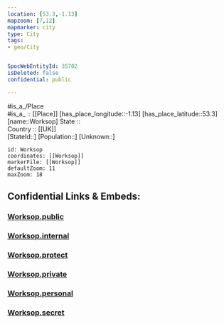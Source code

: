 ```yaml
---
location: [53.3,-1.13] 
mapzoom: [7,12] 
mapmarker: city 
type: City
tags:
- geo/City


SpocWebEntityId: 35702
isDeleted: false
confidential: public

---
```

#is_a_/Place  
#is_a_ :: [[Place]] 
[has_place_longitude::-1.13] 
[has_place_latitude::53.3] 
[name::Worksop] 
State ::  
Country :: [[UK]]  
[StateId::] 
[Population::] 
[Unknown::] 


```leaflet
id: Worksop
coordinates: [[Worksop]] 
markerFile: [[Worksop]] 
defaultZoom: 11 
maxZoom: 18
```


## Confidential Links & Embeds: 

### [Worksop.public](/_public/\Earth\Continent\Europe\Europe~North\UK\England\Regions~England\East_Midlands\Nottinghamshire\cities~Nottinghamshire\Bassetlaw\cities~BassetlawWorksop.public.md) 

### [Worksop.internal](/_internal/\Earth\Continent\Europe\Europe~North\UK\England\Regions~England\East_Midlands\Nottinghamshire\cities~Nottinghamshire\Bassetlaw\cities~BassetlawWorksop.internal.md) 

### [Worksop.protect](/_protect/\Earth\Continent\Europe\Europe~North\UK\England\Regions~England\East_Midlands\Nottinghamshire\cities~Nottinghamshire\Bassetlaw\cities~BassetlawWorksop.protect.md) 

### [Worksop.private](/_private/\Earth\Continent\Europe\Europe~North\UK\England\Regions~England\East_Midlands\Nottinghamshire\cities~Nottinghamshire\Bassetlaw\cities~BassetlawWorksop.private.md) 

### [Worksop.personal](/_personal/\Earth\Continent\Europe\Europe~North\UK\England\Regions~England\East_Midlands\Nottinghamshire\cities~Nottinghamshire\Bassetlaw\cities~BassetlawWorksop.personal.md) 

### [Worksop.secret](/_secret/\Earth\Continent\Europe\Europe~North\UK\England\Regions~England\East_Midlands\Nottinghamshire\cities~Nottinghamshire\Bassetlaw\cities~BassetlawWorksop.secret.md)

